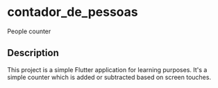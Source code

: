 # contador_de_pessoas

People counter

## Description

This project is a simple Flutter application for learning purposes.
It's a simple counter which is added or subtracted based on screen touches.
